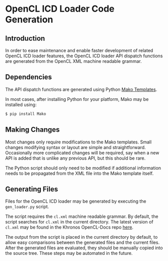 # OpenCL ICD Loader Code Generation

## Introduction

In order to ease maintenance and enable faster development of related OpenCL ICD loader features, the OpenCL ICD loader API dispatch functions are generated from the OpenCL XML machine readable grammar.

## Dependencies

The API dispatch functions are generated using Python [Mako Templates](https://www.makotemplates.org/).

In most cases, after installing Python for your platform, Mako may be installed using:

```sh
$ pip install Mako
```

## Making Changes

Most changes only require modifications to the Mako templates.
Small changes modifying syntax or layout are simple and straightforward.
Occasionally more complicated changes will be required, say when a new API is added that is unlike any previous API, but this should be rare.

The Python script should only need to be modified if additional information needs to be propagated from the XML file into the Mako template itself.

## Generating Files

Files for the OpenCL ICD loader may be generated by executing the `gen_loader.py` script.

The script requires the `cl.xml` machine readable grammar.
By default, the script searches for `cl.xml` in the current directory.
The latest version of `cl.xml` may be found in the Khronos OpenCL-Docs repo [here](https://github.com/KhronosGroup/OpenCL-Docs/blob/master/xml/cl.xml).

The output from the script is placed in the current directory by default, to allow easy comparisons between the generated files and the current files.
After the generated files are evaluated, they should be manually copied into the source tree.
These steps may be automated in the future.
